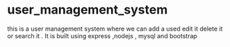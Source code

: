 # user_management_system
this is a user management system where we can add a used edit it delete it or search it . It is built using express ,nodejs , mysql and bootstrap

